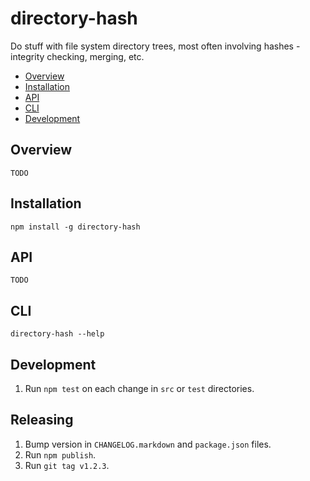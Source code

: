 # directory-hash

Do stuff with file system directory trees, most often involving hashes - integrity checking, merging, etc.

- [Overview](#overview)
- [Installation](#installation)
- [API](#api)
- [CLI](#cli)
- [Development](#development)

## Overview

    TODO

## Installation

    npm install -g directory-hash

## API

    TODO

## CLI

    directory-hash --help

## Development 

1. Run `npm test` on each change in `src` or `test` directories.

## Releasing

1. Bump version in `CHANGELOG.markdown` and `package.json` files.
2. Run `npm publish`.
3. Run `git tag v1.2.3`.
